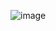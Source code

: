 ![image](https://user-images.githubusercontent.com/87834642/166905297-15668150-ecd4-474a-a921-d5e2f9bcd711.png)
